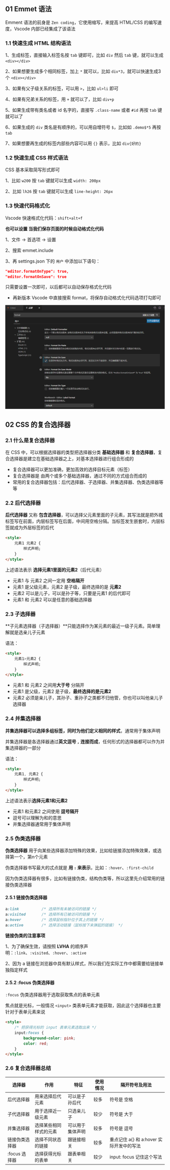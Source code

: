 ## 01 Emmet 语法

Emment 语法的前身是 `Zen coding`，它使用缩写，来提高 HTML/CSS 的编写速度，Vscode 内部已经集成了该语法

### 1.1 快速生成 HTML 结构语法

1、生成标签，直接输入标签名按 `tab` 键即可，比如 `div` 然后 `tab` 键，就可以生成 `<div></div>`

2、如果想要生成多个相同标签，加上 `*` 就可以，比如 `div*3`，就可以快速生成3个 `<div></div>`

3、如果有父子级关系的标签，可以用 `>`，比如 `ul>li` 即可

4、如果有兄弟关系的标签，用 `+` 就可以了，比如 `div+p`

5、如果生成带有类名或者 id 名字的，直接写 `.class-name` 或者 `#id` 再按 `tab` 键就可以了

6、如果生成的 `div` 类名是有顺序的，可以用自增符号 `$`，比如如 `.demo$*5` 再按 `tab`

7、如果想要再生成的标签内部些内容可以用 `{}` 表示，比如 `div{好的}`



### 1.2 快速生成 CSS 样式语法

CSS 基本采取简写形式即可

1、比如 `w200` 按 `tab` 键就可以生成 `width: 200px`

2、比如 `lh26` 按 `tab` 键就可以生成 `line-height: 26px`



### 1.3 快速代码格式化

Vscode 快速格式化代码：`shift+alt+f`

**也可以设置 当我们保存页面的时候自动格式化代码**

1、文件 -> 首选项 -> 设置

2、搜索 emmet.include

3、再 settings.json 下的 `用户` 中添加以下语句：

```json
"editor.formatOnType": true,
"editor.formatOnSave": true
```

只需要设置一次即可，以后都可以自动保存格式化代码

- 再新版本 Vscode 中直接搜索 format，将保存自动格式化代码选项打勾即可

![image-20201026232237611](CSS-02.assets/image-20201026232237611.png)



## 02 CSS 的复合选择器

### 2.1 什么是复合选择器

在 CSS 中，可以根据选择器的类型把选择器分类 **基础选择器** 和 **复合选择器**，复合选择器是建立在基础选择器之上，对基本选择器进行组合形成的

- 复合选择器可以更加准确，更加高效的选择目标元素（标签）
- 复合选择器是 由两个或多个基础选择器，通过不同的方式组合而成的
- 常用的复合选择器包括：后代选择器、子选择器、并集选择器、伪类选择器等等



### 2.2 后代选择器

**后代选择器** 又称 **包含选择器**，可以选择父元素里面的子元素，其写法就是把外城标签写在前面，内层标签写在后面，中间用空格分隔。当标签发生嵌套时，内层标签就成为外层标签的后代

```html
<style>
    元素1 元素2 {
        样式声明;
    }
</style>
```

上述语法表示 **选择元素1里面的元素2**（后代元素）

- 元素1 与 元素2 之间一定用 **空格隔开**
- 元素1 是父级元素，元素2 是子级，最终选择的是 **元素2**
- 元素2 可以是儿子，可以是孙子等，只要是元素1 的后代即可
- 元素1 和 元素2 可以是任意的基础选择器



### 2.3 子选择器

**子元素选择器（子选择器）**只能选择作为某元素的最近一级子元素。简单理解就是选亲儿子元素

语法：

```html
<style>
    元素1>元素2 {
        样式声明;
    }
</style>
```

- 元素1 和 元素2 之间用**大于号** 分隔开
- 元素1 是父级，元素2 是子级，**最终选择的是元素2**
- 元素2 必须是亲儿子，其孙子、重孙子之类都不归他管，你也可以叫他亲儿子选择器



### 2.4 并集选择器

**并集选择器可以选择多组标签，同时为他们定义相同的样式**，通常用于集体声明

并集选择器是各选择器通过**英文逗号 `,` 连接而成**，任何形式的选择器都可以作为并集选择器的一部分

语法：

```html
<style>
    元素1, 元素2 {
        样式声明;
    }
</style>
```

上述语法表示**选择元素1和元素2**

- 元素1 和元素2 之间使用 **逗号隔开**
- 逗号可以理解为和的意思
- 并集选择器通常用于集体声明



### 2.5 伪类选择器

**伪类选择器** 用于向某些选择器添加特殊的效果，比如给链接添加特殊效果，或选择第一个，第n个元素

伪类选择器书写最大的忒点就是 **用 `:`  来表示**，比如：`:hover`、`:first-child`

因为伪类选择器有很多，比如有链接伪类，结构伪类等，所以这里先介绍常用的链接伪类选择器



#### 2.5.1 链接伪类选择器

```css
a:link			/* 选择所有未被访问的链接 */
a:visited		/* 选择所有已被访问的链接 */
a:hover			/* 选择鼠标指针位于其上的链接 */
a:active		/* 选择活动链接（鼠标按下未弹起的链接） */
```

**链接伪类的注意事项**

1、为了确保生效，请按照 **LVHA** 的顺序声明：`:link`、`:visited`、`:hover`、`:active`

2、因为 a 链接在浏览器中具有默认样式，所以我们在实际工作中都需要给链接单独指定样式



#### 2.5.2 :focus 伪类选择器

`:focus` 伪类选择器用于选取获取焦点的表单元素

焦点就是光标，一般情况 `<input>` 类表单元素才能获取，因此这个选择器也主要针对于表单元素来说

```html
<style>
    /* 把获得光标的 input 表单元素选取出来 */
    input:focus {
        background-color: pink;
        color: red;
    }
</style>
```



### 2.6 复合选择器总结

| 选择器         | 作用                   | 特征             | 使用情况 | 隔开符号及用法                           |
| -------------- | ---------------------- | ---------------- | -------- | ---------------------------------------- |
| 后代选择器     | 用来选择后代元素       | 可以是子孙后代   | 较多     | 符号是 空格                              |
| 子代选择器     | 用于选择近一级元素     | 只选亲儿子       | 较少     | 符号是 大于                              |
| 并集选择器     | 选择某些相同样式的元素 | 可以用于集体声明 | 较多     | 符号是 逗号                              |
| 链接伪类选择器 | 选择不同状态的链接     | 跟链接相关       | 较多     | 重点记住 a{} 和 a:hover 实际开发中的写法 |
| :focus 选择器  | 选择获得光标的表单     | 跟表单相关       | 较少     | input: focus 记住这个写法                |

